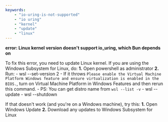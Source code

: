 ```yaml
---
keywords:
    - "io-uring-is-not-supported"
    - "io uring"
    - "kernel"
    - "update"
    - "linux"
---
```


**error: Linux kernel version doesn't support io_uring, which Bun depends on**

To fix this error, you need to update Linux kernel.
If you are using the Windows Subsystem for Linux, do:
  **1.** Open powershell as administrator
  **2.** Run:
     - wsl --set-version <disto name> 2
       - If it throws `Please enable the Virtual Machine Platform Windows feature and ensure virtualization is enabled in the BIOS.`, turn on Virtual Machine Platform in Windows Features and then rerun this command.
       - PS: You can get distro name from `wsl --list -v` 
     - wsl --update
     - wsl --shutdown

If that doesn't work (and you're on a Windows machine), try this:
  **1.** Open Windows Update
  **2.** Download any updates to Windows Subsystem for Linux
